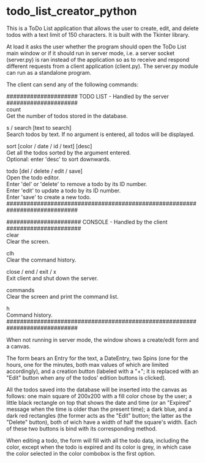 # todo_list_creator_python

This is a ToDo List application that allows the user to create, edit, and
delete todos with a text limit of 150 characters. It is built with the
Tkinter library.

At load it asks the user whether the program should open the ToDo List
main window or if it should run in server mode, i.e. a server socket
(server.py) is ran instead of the application so as to receive and
respond different requests from a client application (client.py). The
server.py module can run as a standalone program.

The client can send any of the following commands:<br />

##################### TODO LIST - Handled by the server #####################<br />
count<br />
Get the number of todos stored in the database.

s / search [text to search]<br />
Search todos by text. If no argument is entered, all todos will be displayed.

sort [color / date / id / text] [desc]<br />
Get all the todos sorted by the argument entered.<br />
Optional: enter 'desc' to sort downwards.

todo [del / delete / edit / save]<br />
Open the todo editor.<br />
Enter 'del' or 'delete' to remove a todo by its ID number.<br />
Enter 'edit' to update a todo by its ID number.<br />
Enter 'save' to create a new todo.<br />
#############################################################################<br />

###################### CONSOLE - Handled by the client ######################<br />
clear<br />
Clear the screen.

clh<br />
Clear the command history.

close / end / exit / x<br />
Exit client and shut down the server.

commands<br />
Clear the screen and print the command list.

h<br />
Command history.<br />
#############################################################################<br />

When not running in server mode, the window shows a create/edit form and a
canvas.

The form bears an Entry for the text, a DateEntry, two Spins (one for the
hours, one for the minutes, both max values of which are limited accordingly),
and a creation button (labeled with a "+"; it is replaced with an "Edit"
button when any of the todos' edition buttons is clicked).

All the todos saved into the database will be inserted into the canvas as
follows: one main square of 200x200 with a fill color chose by the user; a
little black rectangle on top that shows the date and time (or an "Expired"
message when the time is older than the present time); a dark blue, and a
dark red rectangles (the former acts as the "Edit" button; the latter as the
"Delete" button), both of wich have a width of half the square's width. Each
of these two buttons is bind with its corresponding method.

When editing a todo, the form will fill with all the todo data, including the
color, except when the todo is expired and its color is grey, in which case
the color selected in the color combobox is the first option.
